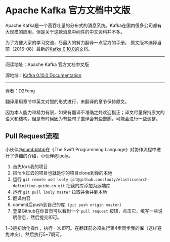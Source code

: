 # Apache Kafka 官方文档中文版

Apache Kafka是一个高吞吐量的分布式的消息系统。Kafka在国内很多公司都有大规模的应用，但是关于这款消息中间件的中文资料并不多。

为了方便大家的学习交流，尽最大的努力翻译一点官方的手册。
原文版本选择当前（2016-08）最新的[Kafka 0.10.0的文档](http://kafka.apache.org/documentation.html)。

---

阅读地址：Apache Kafka 官方文档中文版

源地址：[Kafka 0.10.0 Documentation](http://kafka.apache.org/documentation.html)

---

译者：D2Feng

翻译采用章节中英文对照的形式进行，未翻译的章节保持原文。

因为本人能力和精力有限，如果有翻译不准确之处欢迎指正；译文尽量保持原文的语义和结构，但是有时候因为有些句子直译会有些蹩脚，可能会进行一些调整。


## Pull Request流程
小伙伴[@numbbbbb](https://github.com/numbbbbb)在《The Swift Programming Language》对协作流程中进行了详细的介绍，小伙伴[@looly]()。

1. 首先fork我的项目 
2. 把fork过去的项目也就是你的项目clone到你的本地 
3. 运行 `git remote add looly git@github.com:looly/elasticsearch-definitive-guide-cn.git` 把我的库添加为远端库 
4. 运行 `git pull looly master` 拉取并合并到本地 
5. 翻译内容 
6. commit后push到自己的库（`git push origin master`） 
7. 登录Github在你首页可以看到一个 `pull request` 按钮，点击它，填写一些说明信息，然后提交即可。 

1~3是初始化操作，执行一次即可。在翻译前必须执行第4步同步我的库（这样避免冲突），然后执行5~7既可。

